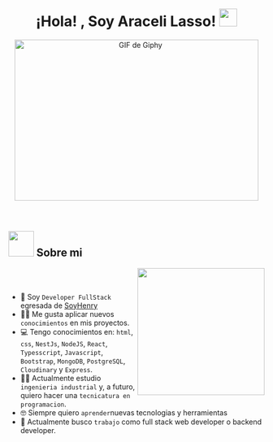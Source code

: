 <h1 align="center">¡Hola! , Soy Araceli Lasso! <img src="https://media.giphy.com/media/hvRJCLFzcasrR4ia7z/giphy.gif" width="35"></h1>
<p align="center">
    <!-- GIF usando un enlace directo -->
    <img src="https://media.giphy.com/media/13rQ7rrTrvZXlm/giphy.gif" width="480" height="317" alt="GIF de Giphy">
</p>
<br>

	
## <picture><img src = "https://github.com/7oSkaaa/7oSkaaa/blob/main/Images/about_me.gif?raw=true" width = 50px></picture> Sobre mi

<picture> <img align="right" src="https://github.com/7oSkaaa/7oSkaaa/blob/main/Images/Right_Side.gif?raw=true" width = 250px></picture>

<br><br>

- :school: Soy `Developer FullStack` egresada de [SoyHenry]([[http://suez.edu.eg/ar/%d9%83%d9%84%d9%8a%d8%a9-%d8%a7%d9%84%d8%ad%d8%a7%d8%b3%d8%a8%d8%a7%d8%aa-%d9%88%d8%a7%d9%84%d9%85%d8%b9%d9%84%d9%88%d9%85%d8%a7%d8%aa/](https://www.soyhenry.com/)](https://www.soyhenry.com/))
- :technologist: Me gusta aplicar nuevos `conocimientos` en mis proyectos.
- :computer: Tengo conocimientos en: `html`, `css`, `NestJs`, `NodeJS`, `React`, `Typesscript`, `Javascript`, `Bootstrap`, `MongoDB`, `PostgreSQL`, `Cloudinary` y `Express`.
- :student: Actualmente estudio `ingenieria industrial` y, a futuro, quiero hacer una `tecnicatura en programacion`.
- :nerd_face: Siempre quiero `aprender`nuevas tecnologias y herramientas
- :thinking: Actualmente busco `trabajo` como full stack web developer o backend developer.
<br>
